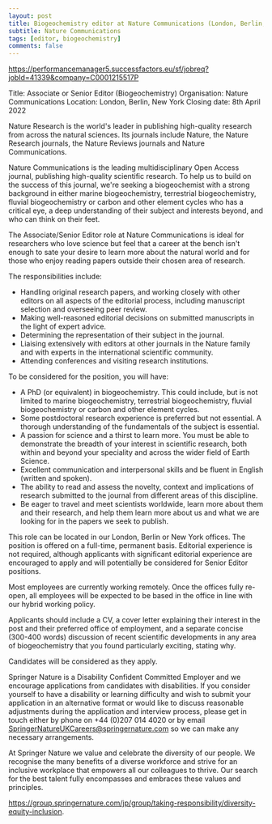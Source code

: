 ```yaml
---
layout: post
title: Biogeochemistry editor at Nature Communications (London, Berlin, New York)
subtitle: Nature Communications
tags: [editor, biogeochemistry]
comments: false
---
```

https://performancemanager5.successfactors.eu/sf/jobreq?jobId=41339&company=C0001215517P

Title:  Associate or Senior Editor (Biogeochemistry)
Organisation: Nature Communications
Location: London, Berlin, New York
Closing date: 8th April 2022

Nature Research is the world's leader in publishing high-quality research from across the natural sciences. Its journals include Nature, the Nature Research journals, the Nature Reviews journals and Nature Communications.

Nature Communications is the leading multidisciplinary Open Access journal, publishing high-quality scientific research. To help us to build on the success of this journal, we're seeking a biogeochemist with a strong background in either marine biogeochemistry, terrestrial biogeochemistry, fluvial biogeochemistry or carbon and other element cycles who has a critical eye, a deep understanding of their subject and interests beyond, and who can think on their feet.

The Associate/Senior Editor role at Nature Communications is ideal for researchers who love science but feel that a career at the bench isn't enough to sate your desire to learn more about the natural world and for those who enjoy reading papers outside their chosen area of research.

The responsibilities include:

  *   Handling original research papers, and working closely with other editors on all aspects of the editorial process, including manuscript selection and overseeing peer review.
  *   Making well-reasoned editorial decisions on submitted manuscripts in the light of expert advice.
  *   Determining the representation of their subject in the journal.
  *   Liaising extensively with editors at other journals in the Nature family and with experts in the international scientific community.
  *   Attending conferences and visiting research institutions.

To be considered for the position, you will have:

  *   A PhD (or equivalent) in biogeochemistry. This could include, but is not limited to marine biogeochemistry, terrestrial biogeochemistry, fluvial biogeochemistry or carbon and other element cycles.
  *   Some postdoctoral research experience is preferred but not essential. A thorough understanding of the fundamentals of the subject is essential.
  *   A passion for science and a thirst to learn more. You must be able to demonstrate the breadth of your interest in scientific research, both within and beyond your speciality and across the wider field of Earth Science.
  *   Excellent communication and interpersonal skills and be fluent in English (written and spoken).
  *   The ability to read and assess the novelty, context and implications of research submitted to the journal from different areas of this discipline.
  *   Be eager to travel and meet scientists worldwide, learn more about them and their research, and help them learn more about us and what we are looking for in the papers we seek to publish.

This role can be located in our London, Berlin or New York offices. The position is offered on a full-time, permanent basis. Editorial experience is not required, although applicants with significant editorial experience are encouraged to apply and will potentially be considered for Senior Editor positions.

Most employees are currently working remotely. Once the offices fully re-open, all employees will be expected to be based in the office in line with our hybrid working policy.

Applicants should include a CV, a cover letter explaining their interest in the post and their preferred office of employment, and a separate concise (300-400 words) discussion of recent scientific developments in any area of biogeochemistry that you found particularly exciting, stating why.

Candidates will be considered as they apply.


Springer Nature is a Disability Confident Committed Employer and we encourage applications from candidates with disabilities. If you consider yourself to have a disability or learning difficulty and wish to submit your application in an alternative format or would like to discuss reasonable adjustments during the application and interview process, please get in touch either by phone on +44 (0)207 014 4020 or by email SpringerNatureUKCareers@springernature.com so we can make any necessary arrangements.

At Springer Nature we value and celebrate the diversity of our people. We recognise the many benefits of a diverse workforce and strive for an inclusive workplace that empowers all our colleagues to thrive. Our search for the best talent fully encompasses and embraces these values and principles.

https://group.springernature.com/jp/group/taking-responsibility/diversity-equity-inclusion.
